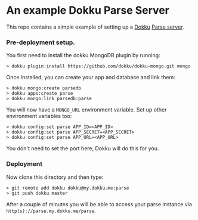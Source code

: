 # An example Dokku Parse Server

This repo contains a simple example of setting up a [Dokku](ttps://github.com/dokku/dokku)
[Parse server](https://github.com/ParsePlatform/parse-server).

### Pre-deployment setup.

You first need to install the dokku MongoDB plugin by running:

`> dokku plugin:install https://github.com/dokku/dokku-mongo.git mongo`

Once installed, you can create your app and database and link them:

    > dokku mongo:create parsedb
    > dokku apps:create parse
    > dokku mongo:link parsedb:parse

You will now have a `MONGO_URL` environment variable.  Set up other environment
variables too:

    > dokku config:set parse APP_ID=<APP_ID>
    > dokku config:set parse APP_SECRET=<APP_SECRET>
    > dokku config:set parse APP_URL=<APP_URL>

You don't need to set the port here, Dokku will do this for you.

### Deployment

Now clone this directory and then type:

    > git remote add dokku dokku@my.dokku.me:parse
    > git push dokku master

After a couple of minutes you will be able to access your parse instance via `http(s)://parse.my.dokku.me/parse`.
